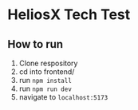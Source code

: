 # HeliosX Tech Test

## How to run

1. Clone respository
2. cd into frontend/
3. run `npm install`
4. run `npm run dev`
5. navigate to `localhost:5173`
